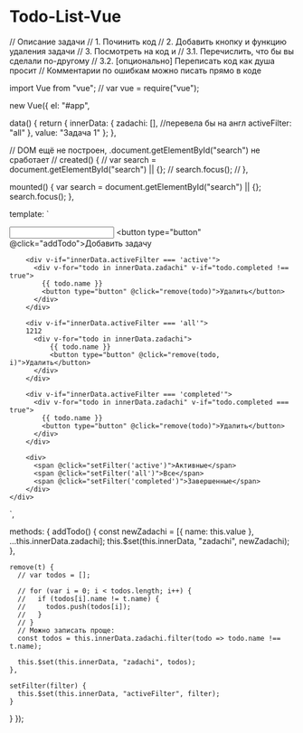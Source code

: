 # Todo-List-Vue

// Описание задачи
// 1. Починить код
// 2. Добавить кнопку и функцию удаления задачи
// 3. Посмотреть на код и
// 3.1. Перечислить, что бы вы сделали по-другому
// 3.2. [опционально] Переписать код как душа просит
// Комментарии по ошибкам можно писать прямо в коде

import Vue from "vue"; // var vue = require("vue");

new Vue({
  el: "#app",

  data() {
    return {
      innerData: {
        zadachi: [], //перевела бы на англ
        activeFilter: "all"
      },
      value: "Задача 1"
    };
  },

  // DOM ещё не построен, .document.getElementById("search")  не сработает
  // created() {
  //   var search = document.getElementById("search") || {};
  //   search.focus();
  // },
  
  mounted() {
    var search = document.getElementById("search") || {};
    search.focus();
  },

  template: `
    <div>
        <form>
          <input type="text" v-model="value" id="search"/>
          <button type="button" @click="addTodo">Добавить задачу</button>
        </form> 

        <div v-if="innerData.activeFilter === 'active'">
          <div v-for="todo in innerData.zadachi" v-if="todo.completed !== true">
            {{ todo.name }}
            <button type="button" @click="remove(todo)">Удалить</button>
          </div>
        </div>

        <div v-if="innerData.activeFilter === 'all'">
        1212
          <div v-for="todo in innerData.zadachi">
              {{ todo.name }}
              <button type="button" @click="remove(todo, i)">Удалить</button>
          </div>
        </div>

        <div v-if="innerData.activeFilter === 'completed'">
          <div v-for="todo in innerData.zadachi" v-if="todo.completed === true">
            {{ todo.name }}
            <button type="button" @click="remove(todo)">Удалить</button>
          </div>
        </div>
 
        <div>
          <span @click="setFilter('active')">Активные</span>
          <span @click="setFilter('all')">Все</span>
          <span @click="setFilter('completed')">Завершенные</span>
        </div>
    </div>
  `,

  methods: {
    addTodo() {
      const newZadachi = [{ name: this.value }, ...this.innerData.zadachi];
      this.$set(this.innerData, "zadachi", newZadachi);
    },

    remove(t) {
      // var todos = [];

      // for (var i = 0; i < todos.length; i++) {
      //   if (todos[i].name != t.name) {
      //     todos.push(todos[i]);
      //   }
      // }
      // Можно записать проще:
      const todos = this.innerData.zadachi.filter(todo => todo.name !== t.name);

      this.$set(this.innerData, "zadachi", todos);
    },

    setFilter(filter) {
      this.$set(this.innerData, "activeFilter", filter);
    }
  }
});
